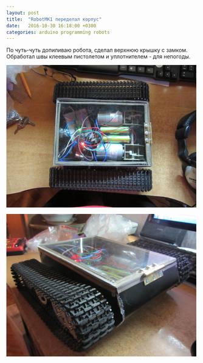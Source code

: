 ```yaml
---
layout: post
title:  "RobotMK1 переделал корпус"
date:   2016-10-30 16:18:00 +0300
categories: arduino programming robots
---
```


По чуть-чуть допиливаю робота, сделал верхнюю крышку с замком. Обработал швы клеевым пистолетом и уплотнителем - для непогоды.

![Корпус сверху](/images/tumblr_robot1.jpg)

![Корпус в перспективе](/images/tumblr_robot2.jpg)

